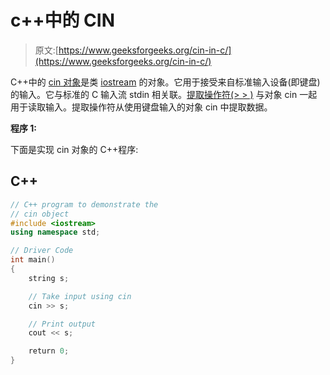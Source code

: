 # c++中的 CIN

> 原文:[https://www.geeksforgeeks.org/cin-in-c/](https://www.geeksforgeeks.org/cin-in-c/)

C++中的 [cin 对象](https://www.geeksforgeeks.org/basic-input-output-c/)是类 [iostream](https://www.geeksforgeeks.org/c-stream-classes-structure/) 的对象。它用于接受来自标准输入设备(即键盘)的输入。它与标准的 C 输入流 stdin 相关联。[提取操作符(> > )](https://www.geeksforgeeks.org/manipulators-in-c-with-examples/) 与对象 cin 一起用于读取输入。提取操作符从使用键盘输入的对象 cin 中提取数据。

**程序 1:**

下面是实现 cin 对象的 C++程序:

## C++

```cpp
// C++ program to demonstrate the
// cin object
#include <iostream>
using namespace std;

// Driver Code
int main()
{
    string s;

    // Take input using cin
    cin >> s;

    // Print output
    cout << s;

    return 0;
}
```